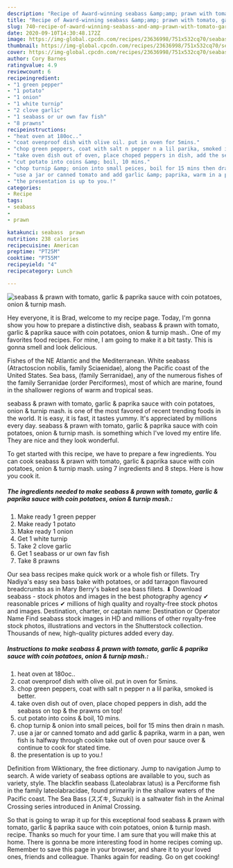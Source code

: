 ```yaml
---
description: "Recipe of Award-winning seabass &amp;amp; prawn with tomato, garlic &amp;amp; paprika sauce with coin potatoes, onion &amp;amp; turnip mash."
title: "Recipe of Award-winning seabass &amp;amp; prawn with tomato, garlic &amp;amp; paprika sauce with coin potatoes, onion &amp;amp; turnip mash."
slug: 740-recipe-of-award-winning-seabass-and-amp-prawn-with-tomato-garlic-and-amp-paprika-sauce-with-coin-potatoes-onion-and-amp-turnip-mash
date: 2020-09-10T14:30:48.172Z
image: https://img-global.cpcdn.com/recipes/23636998/751x532cq70/seabass-prawn-with-tomato-garlic-paprika-sauce-with-coin-potatoes-onion-turnip-mash-recipe-main-photo.jpg
thumbnail: https://img-global.cpcdn.com/recipes/23636998/751x532cq70/seabass-prawn-with-tomato-garlic-paprika-sauce-with-coin-potatoes-onion-turnip-mash-recipe-main-photo.jpg
cover: https://img-global.cpcdn.com/recipes/23636998/751x532cq70/seabass-prawn-with-tomato-garlic-paprika-sauce-with-coin-potatoes-onion-turnip-mash-recipe-main-photo.jpg
author: Cory Barnes
ratingvalue: 4.9
reviewcount: 6
recipeingredient:
- "1 green pepper"
- "1 potato"
- "1 onion"
- "1 white turnip"
- "2 clove garlic"
- "1 seabass or ur own fav fish"
- "8 prawns"
recipeinstructions:
- "heat oven at 180oc.."
- "coat ovenproof dish with olive oil. put in oven for 5mins."
- "chop green peppers, coat with salt n pepper n a lil parika, smoked is better."
- "take oven dish out of oven, place choped peppers in dish, add the seabass on top &amp; the prawns on top!"
- "cut potato into coins &amp; boil, 10 mins."
- "chop turnip &amp; onion into small peices, boil for 15 mins then drain n mash."
- "use a jar or canned tomato and add garlic &amp; paprika, warm in a pan, wen fish is halfway through cookin take out of oven pour sauce over &amp; continue to cook for stated time."
- "the presentation is up to you.!"
categories:
- Recipe
tags:
- seabass
- 
- prawn

katakunci: seabass  prawn 
nutrition: 238 calories
recipecuisine: American
preptime: "PT25M"
cooktime: "PT55M"
recipeyield: "4"
recipecategory: Lunch

---
```



![seabass &amp; prawn with tomato, garlic &amp; paprika sauce with coin potatoes, onion &amp; turnip mash.](https://img-global.cpcdn.com/recipes/23636998/751x532cq70/seabass-prawn-with-tomato-garlic-paprika-sauce-with-coin-potatoes-onion-turnip-mash-recipe-main-photo.jpg)

Hey everyone, it is Brad, welcome to my recipe page. Today, I'm gonna show you how to prepare a distinctive dish, seabass &amp; prawn with tomato, garlic &amp; paprika sauce with coin potatoes, onion &amp; turnip mash.. One of my favorites food recipes. For mine, I am going to make it a bit tasty. This is gonna smell and look delicious.

Fishes of the NE Atlantic and the Mediterranean. White seabass (Atractoscion nobilis, family Sciaenidae), along the Pacific coast of the United States. Sea bass, (family Serranidae), any of the numerous fishes of the family Serranidae (order Perciformes), most of which are marine, found in the shallower regions of warm and tropical seas.

seabass &amp; prawn with tomato, garlic &amp; paprika sauce with coin potatoes, onion &amp; turnip mash. is one of the most favored of recent trending foods in the world. It is easy, it is fast, it tastes yummy. It's appreciated by millions every day. seabass &amp; prawn with tomato, garlic &amp; paprika sauce with coin potatoes, onion &amp; turnip mash. is something which I've loved my entire life. They are nice and they look wonderful.


To get started with this recipe, we have to prepare a few ingredients. You can cook seabass &amp; prawn with tomato, garlic &amp; paprika sauce with coin potatoes, onion &amp; turnip mash. using 7 ingredients and 8 steps. Here is how you cook it.

<!--inarticleads1-->

##### The ingredients needed to make seabass &amp; prawn with tomato, garlic &amp; paprika sauce with coin potatoes, onion &amp; turnip mash.:

1. Make ready 1 green pepper
1. Make ready 1 potato
1. Make ready 1 onion
1. Get 1 white turnip
1. Take 2 clove garlic
1. Get 1 seabass or ur own fav fish
1. Take 8 prawns


Our sea bass recipes make quick work or a whole fish or fillets. Try Nadiya&#39;s easy sea bass bake with potatoes, or add tarragon flavoured breadcrumbs as in Mary Berry&#39;s baked sea bass fillets. ⬇ Download seabass - stock photos and images in the best photography agency ✔ reasonable prices ✔ millions of high quality and royalty-free stock photos and images. Destination, charter, or captain name: Destination or Operator Name Find seabass stock images in HD and millions of other royalty-free stock photos, illustrations and vectors in the Shutterstock collection. Thousands of new, high-quality pictures added every day. 

<!--inarticleads2-->

##### Instructions to make seabass &amp; prawn with tomato, garlic &amp; paprika sauce with coin potatoes, onion &amp; turnip mash.:

1. heat oven at 180oc..
1. coat ovenproof dish with olive oil. put in oven for 5mins.
1. chop green peppers, coat with salt n pepper n a lil parika, smoked is better.
1. take oven dish out of oven, place choped peppers in dish, add the seabass on top &amp; the prawns on top!
1. cut potato into coins &amp; boil, 10 mins.
1. chop turnip &amp; onion into small peices, boil for 15 mins then drain n mash.
1. use a jar or canned tomato and add garlic &amp; paprika, warm in a pan, wen fish is halfway through cookin take out of oven pour sauce over &amp; continue to cook for stated time.
1. the presentation is up to you.!


Definition from Wiktionary, the free dictionary. Jump to navigation Jump to search. A wide variety of seabass options are available to you, such as variety, style. The blackfin seabass (Lateolabrax latus) is a Perciforme fish in the family lateolabracidae, found primarily in the shallow waters of the Pacific coast. The Sea Bass (スズキ, Suzuki) is a saltwater fish in the Animal Crossing series introduced in Animal Crossing. 

So that is going to wrap it up for this exceptional food seabass &amp; prawn with tomato, garlic &amp; paprika sauce with coin potatoes, onion &amp; turnip mash. recipe. Thanks so much for your time. I am sure that you will make this at home. There is gonna be more interesting food in home recipes coming up. Remember to save this page in your browser, and share it to your loved ones, friends and colleague. Thanks again for reading. Go on get cooking!
